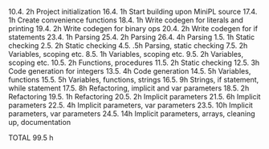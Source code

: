 10.4. 2h  Project initialization
16.4. 1h  Start building upon MiniPL source
17.4. 1h  Create convenience functions
18.4. 1h  Write codegen for literals and printing
19.4. 2h  Write codegen for binary ops
20.4. 2h  Write codegen for if statements
23.4. 1h  Parsing
25.4. 2h  Parsing
26.4. 4h  Parsing
1.5.  1h  Static checking
2.5.  2h  Static checking
4.5.  .5h Parsing, static checking
7.5.  2h  Variables, scoping etc.
8.5.  1h  Variables, scoping etc.
9.5.  2h  Variables, scoping etc.
10.5. 2h  Functions, procedures
11.5. 2h  Static checking
12.5. 3h  Code generation for integers
13.5. 4h  Code generation
14.5. 5h  Variables, functions
15.5. 5h  Variables, functions, strings
16.5. 9h  Strings, if statement, while statement
17.5. 8h  Refactoring, implicit and var parameters
18.5. 2h  Refactoring
19.5. 1h  Refactoring
20.5. 2h  Implicit parameters
21.5. 6h  Implicit parameters
22.5. 4h  Implicit parameters, var parameters
23.5. 10h Implicit parameters, var parameters
24.5. 14h Implicit parameters, arrays, cleaning up, documentation

TOTAL 99.5 h

